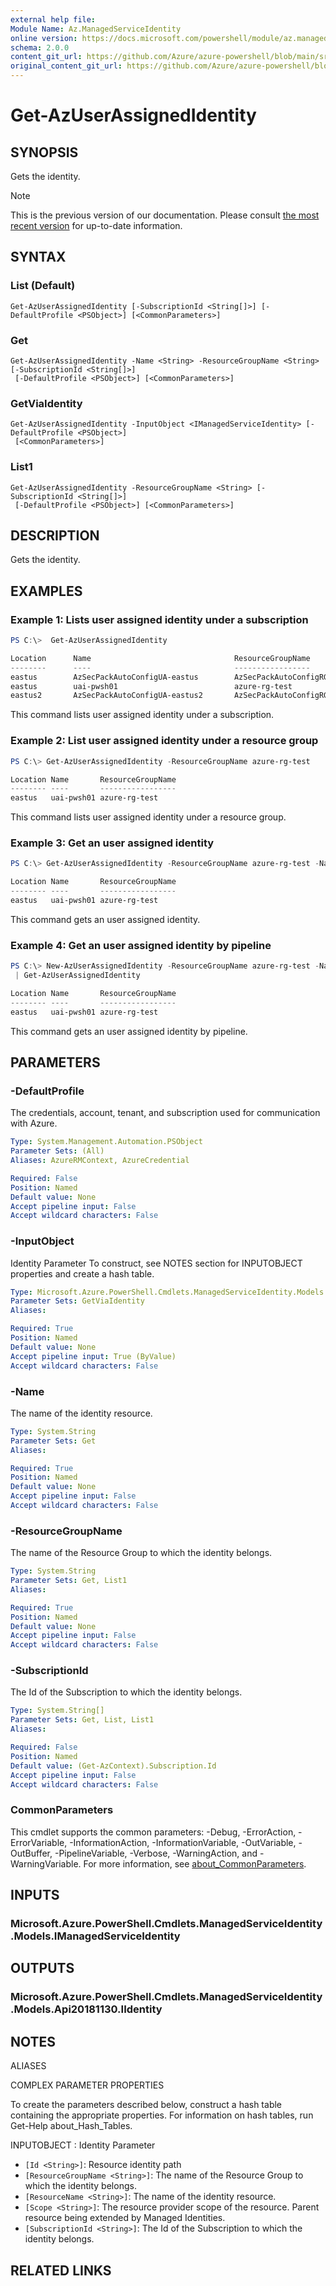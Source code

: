 ```yaml
---
external help file: 
Module Name: Az.ManagedServiceIdentity
online version: https://docs.microsoft.com/powershell/module/az.managedserviceidentity/get-azuserassignedidentity
schema: 2.0.0
content_git_url: https://github.com/Azure/azure-powershell/blob/main/src/ManagedServiceIdentity/help/Get-AzUserAssignedIdentity.md
original_content_git_url: https://github.com/Azure/azure-powershell/blob/main/src/ManagedServiceIdentity/help/Get-AzUserAssignedIdentity.md
---
```


# Get-AzUserAssignedIdentity

## SYNOPSIS
Gets the identity.

> [!NOTE]
>This is the previous version of our documentation. Please consult [the most recent version](/powershell/module/az.managedserviceidentity/get-azuserassignedidentity) for up-to-date information.

## SYNTAX

### List (Default)
```
Get-AzUserAssignedIdentity [-SubscriptionId <String[]>] [-DefaultProfile <PSObject>] [<CommonParameters>]
```

### Get
```
Get-AzUserAssignedIdentity -Name <String> -ResourceGroupName <String> [-SubscriptionId <String[]>]
 [-DefaultProfile <PSObject>] [<CommonParameters>]
```

### GetViaIdentity
```
Get-AzUserAssignedIdentity -InputObject <IManagedServiceIdentity> [-DefaultProfile <PSObject>]
 [<CommonParameters>]
```

### List1
```
Get-AzUserAssignedIdentity -ResourceGroupName <String> [-SubscriptionId <String[]>]
 [-DefaultProfile <PSObject>] [<CommonParameters>]
```

## DESCRIPTION
Gets the identity.

## EXAMPLES

### Example 1: Lists user assigned identity under a subscription
```powershell
PS C:\>  Get-AzUserAssignedIdentity

Location      Name                                ResourceGroupName
--------      ----                                -----------------
eastus        AzSecPackAutoConfigUA-eastus        AzSecPackAutoConfigRG
eastus        uai-pwsh01                          azure-rg-test
eastus2       AzSecPackAutoConfigUA-eastus2       AzSecPackAutoConfigRG
```

This command lists user assigned identity under a subscription.

### Example 2: List user assigned identity under a resource group
```powershell
PS C:\> Get-AzUserAssignedIdentity -ResourceGroupName azure-rg-test

Location Name       ResourceGroupName
-------- ----       -----------------
eastus   uai-pwsh01 azure-rg-test
```

This command lists user assigned identity under a resource group.

### Example 3: Get an user assigned identity
```powershell
PS C:\> Get-AzUserAssignedIdentity -ResourceGroupName azure-rg-test -Name uai-pwsh01

Location Name       ResourceGroupName
-------- ----       -----------------
eastus   uai-pwsh01 azure-rg-test
```

This command gets an user assigned identity.

### Example 4: Get an user assigned identity by pipeline
```powershell
PS C:\> New-AzUserAssignedIdentity -ResourceGroupName azure-rg-test -Name uai-pwsh01 -Location eastus
 | Get-AzUserAssignedIdentity

Location Name       ResourceGroupName
-------- ----       -----------------
eastus   uai-pwsh01 azure-rg-test
```

This command gets an user assigned identity by pipeline.

## PARAMETERS

### -DefaultProfile
The credentials, account, tenant, and subscription used for communication with Azure.

```yaml
Type: System.Management.Automation.PSObject
Parameter Sets: (All)
Aliases: AzureRMContext, AzureCredential

Required: False
Position: Named
Default value: None
Accept pipeline input: False
Accept wildcard characters: False
```

### -InputObject
Identity Parameter
To construct, see NOTES section for INPUTOBJECT properties and create a hash table.

```yaml
Type: Microsoft.Azure.PowerShell.Cmdlets.ManagedServiceIdentity.Models.IManagedServiceIdentity
Parameter Sets: GetViaIdentity
Aliases:

Required: True
Position: Named
Default value: None
Accept pipeline input: True (ByValue)
Accept wildcard characters: False
```

### -Name
The name of the identity resource.

```yaml
Type: System.String
Parameter Sets: Get
Aliases:

Required: True
Position: Named
Default value: None
Accept pipeline input: False
Accept wildcard characters: False
```

### -ResourceGroupName
The name of the Resource Group to which the identity belongs.

```yaml
Type: System.String
Parameter Sets: Get, List1
Aliases:

Required: True
Position: Named
Default value: None
Accept pipeline input: False
Accept wildcard characters: False
```

### -SubscriptionId
The Id of the Subscription to which the identity belongs.

```yaml
Type: System.String[]
Parameter Sets: Get, List, List1
Aliases:

Required: False
Position: Named
Default value: (Get-AzContext).Subscription.Id
Accept pipeline input: False
Accept wildcard characters: False
```

### CommonParameters
This cmdlet supports the common parameters: -Debug, -ErrorAction, -ErrorVariable, -InformationAction, -InformationVariable, -OutVariable, -OutBuffer, -PipelineVariable, -Verbose, -WarningAction, and -WarningVariable. For more information, see [about_CommonParameters](http://go.microsoft.com/fwlink/?LinkID=113216).

## INPUTS

### Microsoft.Azure.PowerShell.Cmdlets.ManagedServiceIdentity.Models.IManagedServiceIdentity

## OUTPUTS

### Microsoft.Azure.PowerShell.Cmdlets.ManagedServiceIdentity.Models.Api20181130.IIdentity

## NOTES

ALIASES

COMPLEX PARAMETER PROPERTIES

To create the parameters described below, construct a hash table containing the appropriate properties. For information on hash tables, run Get-Help about_Hash_Tables.


INPUTOBJECT <IManagedServiceIdentity>: Identity Parameter
  - `[Id <String>]`: Resource identity path
  - `[ResourceGroupName <String>]`: The name of the Resource Group to which the identity belongs.
  - `[ResourceName <String>]`: The name of the identity resource.
  - `[Scope <String>]`: The resource provider scope of the resource. Parent resource being extended by Managed Identities.
  - `[SubscriptionId <String>]`: The Id of the Subscription to which the identity belongs.

## RELATED LINKS

